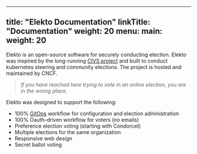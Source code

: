 
---
title: "Elekto Documentation"
linkTitle: "Documentation"
weight: 20
menu:
  main:
    weight: 20
---

Elekto is an open-source software for securely conducting election. Elekto was inspired by the long-running [CIVS project](https://github.com/andrewcmyers/civs) and built to conduct kubernetes steering and community elections. The project is hosted and maintained by CNCF.

> *If you have reached here trying to vote in an online election, you are in the wrong place.*

Elekto was designed to support the following:
- 100% [GitOps](https://about.gitlab.com/topics/gitops/) workflow for configuration and election administration
- 100% Oauth-driven workflow for voters (no emails)
- Preference election voting (starting with Condorcet)
- Multiple elections for the same organization
- Responsive web design
- Secret ballot voting